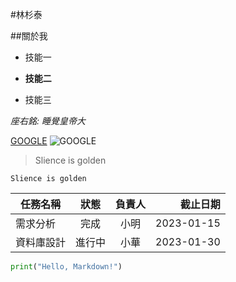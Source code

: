 #林杉泰

##關於我

* 技能一

* **技能二**

* 技能三

*座右銘: 睡覺皇帝大*

[GOOGLE](https://www.google.com/?hl=zh_TW)
![GOOGLE](https://www.google.com/images/branding/googlelogo/1x/googlelogo_light_color_272x92dp.png)

>Slience is golden

```Slience is golden```

| 任務名稱 | 狀態 | 負責人 | 截止日期 | 
|---|:---:|:---:|---:| 
| 需求分析 | 完成 | 小明 | 2023-01-15 | 
| 資料庫設計 | 進行中 | 小華 | 2023-01-30 | | 前端介面 | 未開始 | 小李 | 2023-02-15 |

```python
print("Hello, Markdown!")
```
